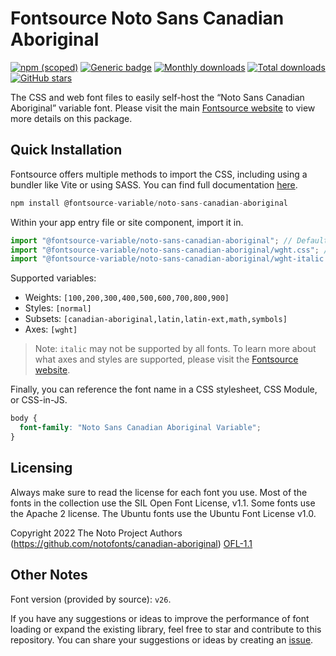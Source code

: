 # Fontsource Noto Sans Canadian Aboriginal

[![npm (scoped)](https://img.shields.io/npm/v/@fontsource-variable/noto-sans-canadian-aboriginal?color=brightgreen)](https://www.npmjs.com/package/@fontsource-variable/noto-sans-canadian-aboriginal) [![Generic badge](https://img.shields.io/badge/fontsource-passing-brightgreen)](https://github.com/fontsource/fontsource) [![Monthly downloads](https://badgen.net/npm/dm/@fontsource-variable/noto-sans-canadian-aboriginal)](https://github.com/fontsource/fontsource) [![Total downloads](https://badgen.net/npm/dt/@fontsource-variable/noto-sans-canadian-aboriginal)](https://github.com/fontsource/fontsource) [![GitHub stars](https://img.shields.io/github/stars/fontsource/fontsource.svg?style=social&label=Star)](https://github.com/fontsource/fontsource/stargazers)

The CSS and web font files to easily self-host the “Noto Sans Canadian Aboriginal” variable font. Please visit the main [Fontsource website](https://fontsource.org/fonts/noto-sans-canadian-aboriginal) to view more details on this package.

## Quick Installation

Fontsource offers multiple methods to import the CSS, including using a bundler like Vite or using SASS. You can find full documentation [here](https://fontsource.org/docs/getting-started/introduction).

```javascript
npm install @fontsource-variable/noto-sans-canadian-aboriginal
```

Within your app entry file or site component, import it in.

```javascript
import "@fontsource-variable/noto-sans-canadian-aboriginal"; // Defaults to wght axis
import "@fontsource-variable/noto-sans-canadian-aboriginal/wght.css"; // Specify axis
import "@fontsource-variable/noto-sans-canadian-aboriginal/wght-italic.css"; // Specify axis and style
```

Supported variables:
- Weights: `[100,200,300,400,500,600,700,800,900]`
- Styles: `[normal]`
- Subsets: `[canadian-aboriginal,latin,latin-ext,math,symbols]`
- Axes: `[wght]`

> Note: `italic` may not be supported by all fonts. To learn more about what axes and styles are supported, please visit the [Fontsource website](https://fontsource.org/fonts/noto-sans-canadian-aboriginal).

Finally, you can reference the font name in a CSS stylesheet, CSS Module, or CSS-in-JS.

```css
body {
  font-family: "Noto Sans Canadian Aboriginal Variable";
}
```

## Licensing
Always make sure to read the license for each font you use. Most of the fonts in the collection use the SIL Open Font License, v1.1. Some fonts use the Apache 2 license. The Ubuntu fonts use the Ubuntu Font License v1.0.

Copyright 2022 The Noto Project Authors (https://github.com/notofonts/canadian-aboriginal)
[OFL-1.1](https://openfontlicense.org)

## Other Notes
Font version (provided by source): `v26`.

If you have any suggestions or ideas to improve the performance of font loading or expand the existing library, feel free to star and contribute to this repository. You can share your suggestions or ideas by creating an [issue](https://github.com/fontsource/fontsource/issues).